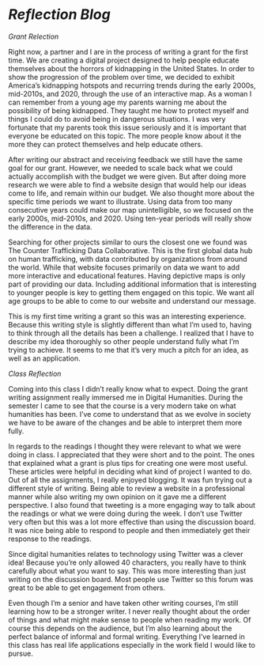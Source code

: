 # *Reflection Blog*

*Grant Relection*

Right now, a partner and I are in the process of writing a grant  for the first time. We are creating a digital project designed to help people educate themselves about the horrors of kidnapping in the United States. In order to show the progression of the problem over time, we decided to exhibit America’s kidnapping hotspots and recurring trends during the early 2000s, mid-2010s, and 2020, through the use of an interactive map. As a woman I can remember from a young age my parents warning me about the possibility of being kidnapped. They taught me how to protect myself and things I could do to avoid being in dangerous situations. I was very fortunate that my parents took this issue seriously and it is important that everyone be educated on this topic. The more people know about it the more they can protect themselves and help educate others.

After writing our abstract and receiving feedback we still have the same goal for our grant. However, we needed to scale back what we could actually accomplish with the budget we were given. But after doing more research we were able to find a website design that would help our ideas come to life, and remain within our budget. We also thought more about the specific time periods we want to illustrate. Using data from too many consecutive years could make our map unintelligible, so we focused on the early 2000s, mid-2010s, and 2020. Using ten-year periods will really show the difference in the data.

Searching for other projects similar to ours the closest one we found was The Counter Trafficking Data Collaborative. This is the first global data hub on human trafficking, with data contributed by organizations from around the world. While that website focuses primarily on data we want to add more interactive and educational features. Having depictive maps is only part of providing our data. Including additional information that is interesting to younger people is key to getting them engaged on this topic. We want all age groups to be able to come to our website and understand our message. 

This is my first time writing a grant so this was an interesting experience. Because this writing style is slightly different than what I’m used to, having to think through all the  details has been a challenge. I realized that I have to describe my idea thoroughly so other people understand fully what I’m trying to achieve. It seems to me that it’s very much a pitch for an idea, as well as an application.

*Class Reflection*

Coming into this class I didn’t really know what to expect. Doing the grant writing assignment really immersed me in Digital Humanities. During the semester I came to see that the course is a very modern take on what humanities has been. I’ve come to understand that as we evolve in society we have to be aware of the changes and be able to interpret them more fully. 

In regards to the readings I thought they were relevant to what we were doing in class. I appreciated that they were short and to the point. The ones that explained what a grant is plus tips for creating one were most useful. These articles were helpful in deciding what kind of project I wanted to do. 
Out of all the assignments, I really enjoyed blogging. It was fun trying out a different style of writing. Being able to review a website in a professional manner while also writing my own opinion on it gave me a different perspective. I also found that tweeting is a more engaging way to talk about the readings or what we were doing during the week. I don’t use Twitter very often but this was a lot more effective than using the discussion board. It was nice being able to respond to people and then immediately get their response to the readings.

Since digital humanities relates to technology using Twitter was a clever idea!  Because you’re only allowed 40 characters, you really have to think carefully about what you want to say. This was more interesting than just writing on the discussion board. Most people use Twitter so this forum was great to be able to get engagement from others. 

Even though I’m a senior and have taken other writing courses, I’m still learning how to be a stronger writer. I never really thought about the order of things and what might make sense to people when reading my work. Of course this depends on the audience, but I’m also learning about the perfect balance of informal and formal writing. Everything I’ve learned in this class has real life applications especially in the work field I would like to pursue. 
